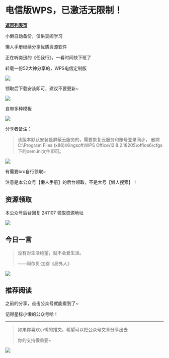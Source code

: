 # 电信版WPS，已激活无限制！

[**返回列表页**](/gzh/懒人手册)

小懒自动备份，仅供查阅学习

懒人手册继续分享优质资源软件

正在听奕迅的《任我行》，一看时间快下班了

转载一份52大神分享的，WPS电信定制版

![](https://mmbiz.qpic.cn/sz_mmbiz_png/RDnsI9KkLHVmG6Gocz7MdIogbQW3N5xxvwBqQHSYX8ibabMOrEVd7C0EDkoakxnU7SIGpdvMIwodzlG9f4EbJkA/640?wx_fmt=png&from;=appmsg)

领取后下载安装即可，建议不要更新~

![](https://mmbiz.qpic.cn/sz_mmbiz_png/RDnsI9KkLHVmG6Gocz7MdIogbQW3N5xxcFzDCoKTPsRKeF6rqktJm5iadu5LjkROMuc8x6cjQ9r46Z8SGM9K5iaA/640?wx_fmt=png&from;=appmsg)

自带多种模板

![](https://mmbiz.qpic.cn/sz_mmbiz_png/RDnsI9KkLHVmG6Gocz7MdIogbQW3N5xx8umqWGhofrhk6MqiaiaHRBP7ENyo7ul62xNjibZ5t3BQndKRXuC9QKXuw/640?wx_fmt=png&from;=appmsg)

分享者备注：

> 该版本默认安装是屏蔽云服务的，需要恢复云服务和账号登录同步， 删除C:\Program Files (x86)\Kingsoft\WPS
> Office\12.8.2.18205\office6\cfgs下的oem.ini文件即可。

![](https://mmbiz.qpic.cn/sz_mmbiz_png/RDnsI9KkLHVmG6Gocz7MdIogbQW3N5xxX0QFTelUB9YXcHHgYOMnQ4DrcqdA94o1cXgxQnJ8cFm5picQG2DNkeQ/640?wx_fmt=png&from;=appmsg)

有需要bro自行领取~

注意是本公众号【懒人手册】的后台领取，不是大号【懒人搜索】！

## 资源领取

本公众号后台回复 241107 领取资源地址

![](https://mmbiz.qpic.cn/sz_mmbiz_png/RDnsI9KkLHXXEHiaexGgWtUSSRI4g7n1B2a3xHZrRHpicg2IP22sCIsczzh25EdNo0SMUFr8fYTscKCppniadmBbA/640?wx_fmt=png&from;=appmsg)

## 今日一言

> 没有对生活绝望，就不会爱生活。
>
> ——阿尔贝·加缪《局外人》

![](https://mmbiz.qpic.cn/sz_mmbiz_jpg/RDnsI9KkLHVmG6Gocz7MdIogbQW3N5xxoR699ibvGxYdCmtVzich7rSfVNN3HxP2wWj6jXqeVasrSicsNUV2V2QUg/640?wx_fmt=jpeg&from;=appmsg)

## 推荐阅读

之前的分享，点击公众号就能看到了~

记得星标小懒的公众号哈！

* * *

> 如果你喜欢小懒的推文，希望可以把公众号文章分享出去
>
> 你的支持很重要~

![](https://mmbiz.qpic.cn/sz_mmbiz_gif/BXJXNRRKQNJ6YdLcSex3A3fRP26rl1cSddR2IXtho2HEH8wKmic7fvj6DmoAiby4bBwxVbDkI4eFYwzDvv4fb4cA/640?wx_fmt=gif&from;=appmsg)

